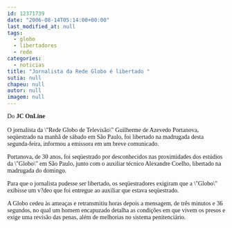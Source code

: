 ```yaml
---
id: 12371739
date: "2006-08-14T05:14:00+00:00"
last_modified_at: null
tags:
  - globo
  - libertadores
  - rede
categories:
  - noticias
title: "Jornalista da Rede Globo é libertado "
sutia: null
chapeu: null
autor: null
imagem: null
---
```

<p><P><FONT face=Verdana>Do <STRONG>JC OnLine</STRONG><BR></FONT><FONT face=Verdana><BR>O jornalista da \"Rede Globo de Televisão\" Guilherme de Azevedo Portanova, seqüestrado na manhã de sábado em São Paulo, foi libertado na madrugada desta segunda-feira, informou a emissora em um breve comunicado.</FONT></P></p>
<p><P><FONT face=Verdana>Portanova, de 30 anos, foi seqüestrado por desconhecidos nas proximidades dos estúdios da \"Globo\" em São Paulo, junto com o auxiliar técnico Alexandre Coelho, libertado na madrugada do domingo.</FONT></P></p>
<p><P><FONT face=Verdana>Para que o jornalista pudesse ser libertado, os seqüestradores exigiram que a \"Globo\" exibisse um v?deo que foi entregue ao auxiliar que estava seqüestrado.</FONT></P></p>
<p><P><FONT face=Verdana>A Globo cedeu às ameaças e retransmitiu horas depois a mensagem, de três minutos e 36 segundos, no qual um homem encapuzado detalha as condições em que vivem os presos e exige uma revisão das penas, além de melhorias no sistema penitenciário. </FONT></P></p>
<p><P>&nbsp;</P> </p>

